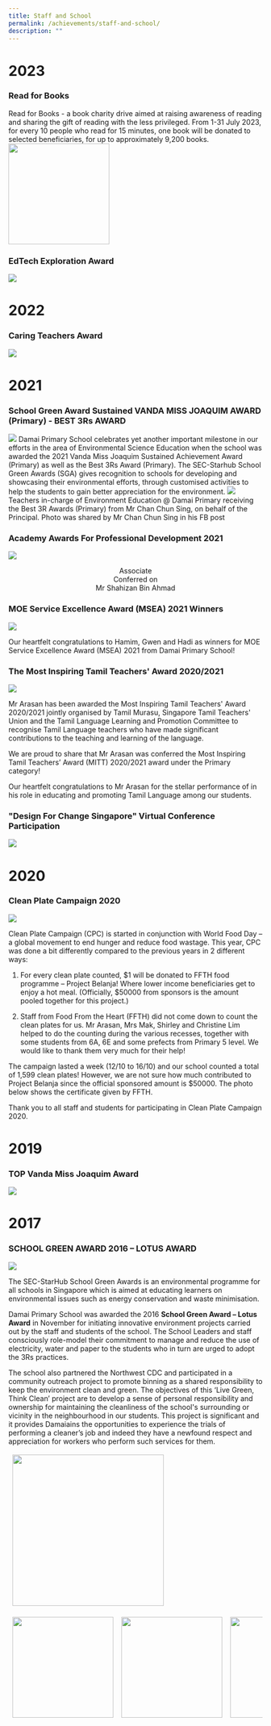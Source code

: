 ```yaml
---
title: Staff and School
permalink: /achievements/staff-and-school/
description: ""
---
```

# 2023

### Read for Books
Read for Books - a book charity drive aimed at raising awareness of reading and sharing the gift of reading with the less privileged. From 1-31 July 2023, for every 10 people who read for 15 minutes, one book will be donated to selected beneficiaries, for up to approximately 9,200 books.
<img src="/images/Random/2023/2023%2008%2007%20read%20for%20books.png" style="width:200px">

### EdTech Exploration Award
![](/images/Random/2023%2006%2022%20award.jpg)

# 2022

### Caring Teachers Award
![](/images/caring%20teachers%20award.png)

# 2021

### School Green Award Sustained VANDA MISS JOAQUIM AWARD (Primary) - BEST 3Rs AWARD

![](/images/school%20green%20award.png)
Damai Primary School celebrates yet another important milestone in our efforts in the area of Environmental Science Education when the school was awarded the 2021 Vanda Miss Joaquim Sustained Achievement Award (Primary) as well as the Best 3Rs Award (Primary). The SEC-Starhub School Green Awards (SGA) gives recognition to schools for developing and showcasing their environmental efforts, through customised activities to help the students to gain better appreciation for the environment.
![](/images/2021%2011%2010%20mrfoo.png)
Teachers in-charge of Environment Education @ Damai Primary receiving the Best 3R Awards (Primary) from Mr Chan Chun Sing, on behalf of the Principal. Photo was shared by Mr Chan Chun Sing in his FB post

### Academy Awards For Professional Development 2021

![](/images/2021%2011%2015%20professional%20development%203.jpeg)

<center>Associate <br>
Conferred on <br>
Mr Shahizan Bin Ahmad </center>

### MOE Service Excellence Award (MSEA) 2021 Winners

![](/images/excellence%20awards.png)

Our heartfelt congratulations to Hamim, Gwen and Hadi as winners for MOE Service Excellence Award (MSEA) 2021 from Damai Primary School!

### The Most Inspiring Tamil Teachers' Award 2020/2021

![](/images/inspiring%20tamil%20teacher%20award.png)

Mr Arasan has been awarded the Most Inspiring Tamil Teachers' Award 2020/2021 jointly organised by Tamil Murasu, Singapore Tamil Teachers' Union and the Tamil Language Learning and Promotion Committee to recognise Tamil Language teachers who have made significant contributions to the teaching and learning of the language.  
  
We are proud to share that Mr Arasan was conferred the Most Inspiring Tamil Teachers’ Award (MITT) 2020/2021 award under the Primary category!  
  
Our heartfelt congratulations to Mr Arasan for the stellar performance of in his role in educating and promoting Tamil Language among our students.

### "Design For Change Singapore" Virtual Conference Participation&nbsp;

![](/images/2021-01-19-scanned-article.jpeg)

# 2020

### Clean Plate Campaign 2020
![](/images/2020%20clean%20plate%20campaign.jpeg)

Clean Plate Campaign (CPC) is started in conjunction with World Food Day – a global movement to end hunger and reduce food wastage. This year, CPC was done a bit differently compared to the previous years in 2 different ways:
  

1. For every clean plate counted, $1 will be donated to FFTH food programme – Project Belanja! Where lower income beneficiaries get to enjoy a hot meal. (Officially, $50000 from sponsors is the amount pooled together for this project.)

2. Staff from Food From the Heart (FFTH) did not come down to count the clean plates for us. Mr Arasan, Mrs Mak, Shirley and Christine Lim helped to do the counting during the various recesses, together with some students from 6A, 6E and some prefects from Primary 5 level. We would like to thank them very much for their help!
 

The campaign lasted a week (12/10 to 16/10) and our school counted a total of 1,599 clean plates! However, we are not sure how much contributed to Project Belanja since the official sponsored amount is $50000. The photo below shows the certificate given by FFTH.

  

Thank you to all staff and students for participating in Clean Plate Campaign 2020.

# 2019

### TOP Vanda Miss Joaquim Award
![](/images/2019%20Top%20vanda%20miss.jpeg)

# 2017

### SCHOOL GREEN AWARD 2016 – LOTUS AWARD

![](/images/lotus%20award.png)

The SEC-StarHub School Green Awards is an environmental programme for all schools in Singapore which is aimed at educating learners on environmental issues such as energy conservation and waste minimisation.  

  

Damai Primary School was awarded the 2016&nbsp;**School Green Award – Lotus Award**&nbsp;in November for initiating innovative environment projects carried out by the staff and students of the school. The School Leaders and staff consciously role-model their commitment to manage and reduce the use of electricity, water and paper to the students who in turn are urged to adopt the 3Rs practices.  

  
The school also partnered the Northwest CDC and participated in a community outreach project to promote binning as a shared responsibility to keep the environment clean and green. The objectives of this ‘Live Green, Think Clean’ project are to develop a sense of personal responsibility and ownership for maintaining the cleanliness of the school's surrounding or vicinity in the neighbourhood in our students. This project is significant and it provides Damaiains the opportunities to experience the trials of performing a cleaner’s job and indeed they have a newfound respect and appreciation for workers who perform such services for them.

<table align="center"><thead><tr class="Jeff's blog table class">
<td align="center" style="text-align: center;"><img src="/images/schoolgreenaward1.png" style="width:300px"></td>
</tr></thead></table>
<table align="center"><thead><tr class="Jeff's blog table class">
<td align="center" style="text-align: center;"><img src="/images/schoolgreenaward2.png" style="width:200px"></td>
<td align="center" style="text-align: center;"><img src="/images/schoolgreenaward3.png" style="width:200px" align="center"></td><td align="center" style="text-align: center;"><img src="/images/schoolgreenaward4.png" style="width:200px" align="center"></td></tr></thead></table>
